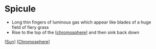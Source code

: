 # Spicule

- Long thin fingers of luminous gas which appear like blades of a huge field of fiery grass
- Rise to the top of the [[chromosphere]] and then sink back down

[[Sun]] [[Chromosphere]]

[//begin]: # "Autogenerated link references for markdown compatibility"
[chromosphere]: chromosphere "Chromosphere"
[Sun]: sun "Sun"
[Chromosphere]: chromosphere "Chromosphere"
[//end]: # "Autogenerated link references"